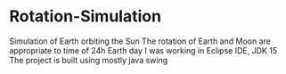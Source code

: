 # Rotation-Simulation
Simulation of Earth orbiting the Sun 
The rotation of Earth and Moon are appropriate to time of 24h Earth day
I was working in Eclipse IDE, JDK 15
The project is built using mostly java swing
